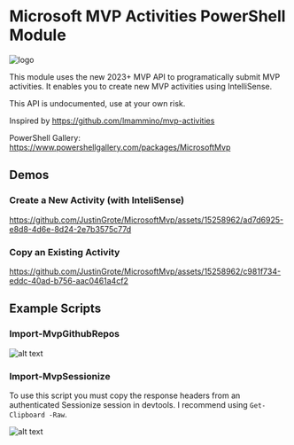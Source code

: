 # Microsoft MVP Activities PowerShell Module

![logo](images/logo.png)

This module uses the new 2023+ MVP API to programatically submit MVP activities. It enables you to create new MVP activities using IntelliSense.

This API is undocumented, use at your own risk.

Inspired by https://github.com/lmammino/mvp-activities

PowerShell Gallery: https://www.powershellgallery.com/packages/MicrosoftMvp

## Demos

### Create a New Activity (with InteliSense)

https://github.com/JustinGrote/MicrosoftMvp/assets/15258962/ad7d6925-e8d8-4d6e-8d24-2e7b3575c77d

### Copy an Existing Activity

https://github.com/JustinGrote/MicrosoftMvp/assets/15258962/c981f734-eddc-40ad-b756-aac0461a4cf2

## Example Scripts

### Import-MvpGithubRepos

![alt text](images/README/image.png)

### Import-MvpSessionize

To use this script you must copy the response headers from an authenticated Sessionize session in devtools. I recommend using `Get-Clipboard -Raw`.

![alt text](images/README/image-1.png)
